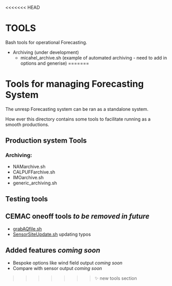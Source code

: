 <<<<<<< HEAD
# TOOLS

Bash tools for operational Forecasting.

* Archiving (under development)
  * micahel_archive.sh (example of automated archiving - need to add in options and generise)
=======
# Tools for managing Forecasting System

The unresp Forecasting system can be ran as a standalone system.

How ever this directory contains some tools to facilitate running as a smooth productions.

## Production system Tools

### Archiving:

* NAMarchive.sh
* CALPUFFarchive.sh
* IMOarchive.sh
* generic_archiving.sh

## Testing tools

## CEMAC oneoff tools *to be removed in future*

* [grabAQfile.sh](grabAQfile.sh)
* [SensorSiteUpdate.sh](SensorSiteUpdate.sh) updating typos

## Added features *coming soon*

* Bespoke options like wind field output *coming soon*
* Compare with sensor output   *coming soon*
>>>>>>> :sparkles: new tools section
